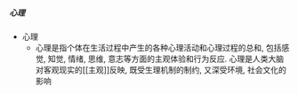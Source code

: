 ##### 心理
- 心理
	- 心理是指个体在生活过程中产生的各种心理活动和心理过程的总和, 包括感觉, 知觉, 情绪, 思维, 意志等方面的主观体验和行为反应. 心理是人类大脑对客观现实的[[主观]]反映, 既受生理机制的制约, 又深受环境, 社会文化的影响

